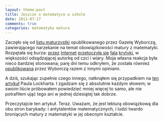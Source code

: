 ```yaml
---
layout: theme:post
title: Jeszcze o matematyce w szkole
date: 2011-07-17
comments: true
categories: matematyka matura
---
```


Zaczęło się od [listu maturzystki][1] opublikowanego przez Gazetę
Wyborczą, zawierającego narzekanie na temat obowiązkowości matury z
matematyki. Rozpętała się burza: [przez][2] [Internet][3] 
[przetoczyła się][4] [fala][5] [krytyki][6], w większości odsądzającej
autorkę od czci i wiary. Moja własna reakcja była nieco bardziej
stonowana; parę dni temu odkryłem, że została również [opublikowana][7]
przez Wyborczą razem z innymi opiniami.

A dziś, szukając zupełnie czego innego, natknąłem się przypadkiem na
[ten artykuł][8] Paula Lockharta. I zgadzam się z absolutnie każdym
słowem; w swoim liście próbowałem powiedzieć mniej więcej to samo, ale
nie potrafiłem ująć tego ani w jednej dziesiątej tak dobrze.

Przeczytajcie ten artykuł. Teraz. Uważam, że jest lekturą obowiązkową
dla obu stron barykady: i antytalentów matematycznych, i ludzi twardo
broniących matury z matematyki w jej obecnym kształcie.

 [1]: http://wyborcza.pl/1,95892,9882464,Nie_jestem_glupia_czy_leniwa___list.html
 [2]: http://rewers.computerworld.pl/2011/07/03/list-do-maturzystki/
 [3]: http://jan.rychter.com/blog/2011/7/5/nie-musz-si-uczy-matematyki.html
 [4]: http://www.playr.pl/2011/07/a-jednak-jestes-glupia-albo-leniwa-stawiam-na-to-pierwsze/
 [5]: http://frizona.pl/threads/8153-Wyborcza-o-obowi%C4%85zkowej-maturze-z-matematyki
 [6]: http://skabanos.blogspot.com/2011/07/matematycznie-niekumaci-czyli-biednych.html
 [7]: http://wyborcza.pl/1,76842,9912157,Nienawidza_humanistow____opinie_do_listu_maturzystki.html
 [8]: http://www.scribd.com/doc/59393251/Lament-Matematyka-Cz-1
